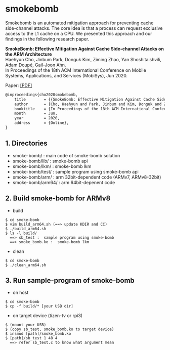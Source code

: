 # smokebomb

Smokebomb is an automated mitigation approach for preventing cache side-channel attacks. 
The core idea is that a process can request exclusive access to the L1 cache on a CPU.
We presented this approach and our findings in the following research paper.

**SmokeBomb: Effective Mitigation Against Cache Side-channel Attacks on the ARM Architecture**<br />
Haehyun Cho, Jinbum Park, Donguk Kim, Ziming Zhao, Yan Shoshitaishvili, Adam Doupé, Gail-Joon Ahn.<br />
In Proceedings of the 18th ACM International Conference on Mobile Systems, Applications, and Services (MobiSys), Jun 2020.

Paper: [[PDF]](https://haehyun.github.io/papers/smokebomb-mobisys20.pdf)

``` tex
@inproceedings{cho2020smokebomb,
	title        = {{SmokeBomb: Effective Mitigation Against Cache Side-channel Attacks on the ARM Architecture}},
	author       = {Cho, Haehyun and Park, Jinbum and Kim, Donguk and Zhao, Ziming and Shoshitaishvili, Yan and Doup{\'e}, Adam and Ahn, Gail-Joon},
	booktitle    = {In Proceedings of the 18th ACM International Conference on Mobile Systems, Applications, and Services (MobiSys)},
	month        = Jun,
	year         = 2020,
	address      = {Online},
}
```

## 1. Directories

- smoke-bomb/       :  main code of smoke-bomb solution
- smoke-bomb/lib/   :  smoke-bomb api
- smoke-bomb/lkm/   :  smoke-bomb lkm
- smoke-bomb/test/  :  sample program using smoke-bomb api
- smoke-bomb/arm/   :  arm 32bit-dependent code (ARMv7, ARMv8-32bit)
- smoke-bomb/arm64/ :  arm 64bit-depenent code

## 2. Build smoke-bomb for ARMv8

* build
```
$ cd smoke-bomb
$ vim build_arm64.sh (==> update KDIR and CC)
$ ./build_arm64.sh
$ ls -l build/
  ==> sb_test :  sample program using smoke-bomb
  ==> smoke_bomb.ko :  smoke-bomb lkm
```

* clean
```
$ cd smoke-bomb
$ ./clean_arm64.sh
```

## 3. Run sample-program of smoke-bomb

* on host
```
$ cd smoke-bomb
$ cp -f build/* [your USB dir]
```

* on target device (tizen-tv or rpi3)
```
$ (mount your USB)
$ (copy sb_test, smoke_bomb.ko to target device)
$ insmod [path]/smoke_bomb.ko
$ [path]/sb_test 1 48 4
  ==> refer sb_test.c to know what argument mean
```

